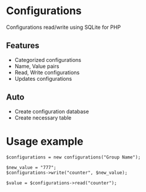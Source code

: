 # Configurations
Configurations read/write using SQLite for PHP

## Features
  - Categorized configurations
  - Name, Value pairs
  - Read, Write configurations
  - Updates configurations

## Auto
  - Create configuration database
  - Create necessary table

# Usage example

    $configurations = new configurations("Group Name");
    
    $new_value = "777";
    $configurations->write("counter", $new_value);
    
    $value = $configurations->read("counter");
